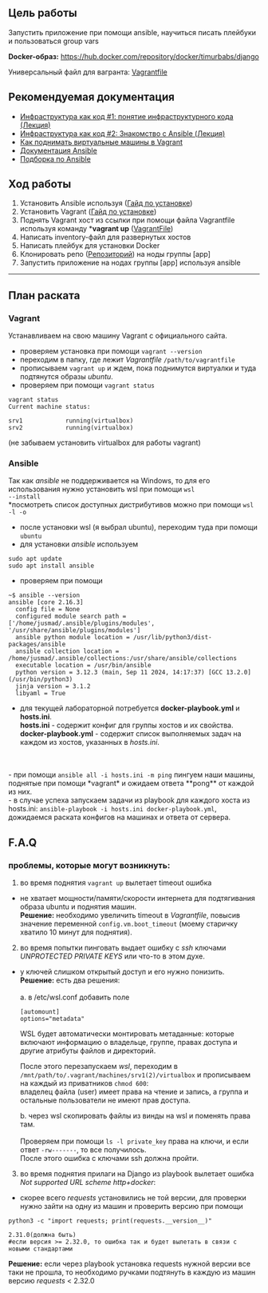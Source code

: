 ## **Цель работы**

Запустить приложение при помощи ansible, научиться писать плейбуки и пользоваться group vars

**Docker-образ:** https://hub.docker.com/repository/docker/timurbabs/django

Универсальный файл для вагранта: [Vagrantfile](https://drive.google.com/file/d/1Q5deuz9kcm9VeXDiX44iuHZZSp66VuAY/view?usp=share_link)

## **Рекомендуемая документация**

- [Инфраструктура как код #1: понятие инфраструктурного кода (Лекция)](https://www.youtube.com/watch?v=RS9fAJM0tf0&ab_channel=DeusOps)
- [Инфраструктура как код #2: Знакомство с Ansible (Лекция)](https://youtu.be/GFL6-DlSQH0)
- [Как поднимать виртуальные машины в Vagrant](https://www.youtube.com/watch?v=dgm5MtCcIMs&t=5150s)
- [Документация Ansible](https://docs.ansible.com/ansible/latest/user_guide/index.html#writing-tasks-plays-and-playbooks)
- [Подборка по Ansible](https://gitlab.com/deusops/lessons/documentation/ansible)

## **Ход работы**

1. Установить Ansible используя ([Гайд по установке](https://docs.ansible.com/ansible/latest/installation_guide/intro_installation.html))
2. Установить Vagrant ([Гайд по установке](https://developer.hashicorp.com/vagrant/downloads))
3. Поднять Vagrant хост из ссылки при помощи файла Vagrantfile используя команду ***vagrant up** ([VagrantFile](https://drive.google.com/drive/u/0/folders/1Ev8N8LijxNR2npEwhoUFlxBuznf--ujP))
4. Написать inventory-файл для развернутых хостов
5. Написать плейбук для установки Docker
6. Клонировать репо ([Репозиторий](https://github.com/mdn/django-locallibrary-tutorial)) на ноды группы [app]
7. Запустить приложение на нодах группы [app] используя ansible
---
## **План раската**

### **Vagrant**
Устанавливаем на свою машину Vagrant с официального сайта.
- проверяем установка при помощи <code>vagrant --version</code>
- переходим в папку, где лежит *Vagrantfile* <code>/path/to/vagrantfile</code>
- прописываем <code>vagrant up</code> и ждем, пока поднимутся виртуалки и туда подтянутся образы *ubuntu*.
- проверяем при помощи <code>vagrant status</code>
```
vagrant status
Current machine status:

srv1            running(virtualbox)
srv2            running(virtualbox)
```
(не забываем установить virtualbox для работы vagrant) 

### **Ansible**
Так как *ansible* не поддерживается на Windows, то для его использования нужно установить wsl при помощи <code>wsl --install</code><br>
*посмотреть список доступных дистрибутивов можно при помощи <code>wsl -l -o</code><br>
- после установки wsl (я выбрал ubuntu), переходим туда при помощи <code>ubuntu</code>
- для установки *ansible* используем
```
sudo apt update
sudo apt install ansible
```
- проверяем при помощи
```
~$ ansible --version
ansible [core 2.16.3]
  config file = None
  configured module search path = ['/home/jusmad/.ansible/plugins/modules', '/usr/share/ansible/plugins/modules']
  ansible python module location = /usr/lib/python3/dist-packages/ansible
  ansible collection location = /home/jusmad/.ansible/collections:/usr/share/ansible/collections
  executable location = /usr/bin/ansible
  python version = 3.12.3 (main, Sep 11 2024, 14:17:37) [GCC 13.2.0] (/usr/bin/python3)
  jinja version = 3.1.2
  libyaml = True
```
- для текущей лабораторной потребуется **docker-playbook.yml** и **hosts.ini**. <br>
**hosts.ini** - содержит конфиг для группы хостов и их свойства. <br>
**docker-playbook.yml** - содержит список выполняемых задач на каждом из хостов, указанных в *hosts.ini*.
<br>
<br>
- при помощи <code>ansible all -i hosts.ini -m ping</code> пингуем наши машины, поднятые при помощи *vagrant* и ожидаем ответа **pong** от каждой из них.<br>
- в случае успеха запускаем задачи из playbook для каждого хоста из hosts.ini: <code>ansible-playbook -i hosts.ini docker-playbook.yml</code>, дожидаемся раската конфигов на машинах и ответа от сервера.<br>

## F.A.Q
### проблемы, которые могут возникнуть:
1. во время поднятия <code>vagrant up</code> вылетает timeout ошибка
- не хватает мощности/памяти/скорости интернета для подтягивания образа ubuntu и поднятия машин. <br>
**Решение:** необходимо увеличить timeout в *Vagrantfile*, повысив значение переменной
<code>config.vm.boot_timeout</code> (моему старичку хватило 10 минут для поднятия).

2. во время попытки пинговать выдает ошибку с *ssh* ключами *UNPROTECTED PRIVATE KEYS* или что-то в этом духе.
- у ключей слишком открытый доступ и его нужно понизить. <br>
**Решение:** есть два решения:<br><br>
  a. в /etc/wsl.conf добавить поле
  ```
  [automount]
  options="metadata"
  ```
  WSL будет автоматически монтировать метаданные: которые включают информацию о владельце, группе, правах доступа и другие атрибуты файлов и директорий.

  После этого перезапускаем *wsl*, переходим в <code>/mnt/path/to/.vagrant/machines/srv1(2)/virtualbox</code> и прописываем на каждый из приватников <code>chmod 600</code>:<br>
   владелец файла (user) имеет права на чтение и запись, а группа и остальные пользователи не имеют прав доступа.<br>

   b. через wsl скопировать файлы из винды на wsl и поменять права там. <br><br>
    Проверяем при помощи <code>ls -l private_key</code> права на ключи, и если ответ <code>-rw-------</code>, то все получилось.<br>
После этого ошибка с ключами ssh должна пройти.

3. во время поднятия прилаги на Django из playbook вылетает ошибка *Not supported URL scheme http+docker*: 
- скорее всего *requests* установились не той версии, для проверки нужно зайти на одну из машин и проверить версию при помощи 
```
python3 -c "import requests; print(requests.__version__)"

2.31.0(должна быть)
#если версия >= 2.32.0, то ошибка так и будет вылетать в связи с новыми стандартами
``` 
**Решение:** если через playbook установка requests нужной версии все таки не прошла, то необходимо ручками подтянуть в каждую из машин версию *requests* < 2.32.0 

